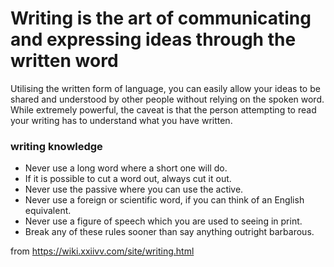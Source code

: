 # Writing is the art of communicating and expressing ideas through the written word
Utilising the written form of language, you can easily allow your ideas to be shared and understood by other people without relying on the spoken word. While extremely powerful, the caveat is that the person attempting to read your writing has to understand what you have written.

### writing knowledge
-   Never use a long word where a short one will do.
-   If it is possible to cut a word out, always cut it out.
-   Never use the passive where you can use the active.
-   Never use a foreign or scientific word, if you can think of an English equivalent.
-   Never use a figure of speech which you are used to seeing in print.
-   Break any of these rules sooner than say anything outright barbarous.

from https://wiki.xxiivv.com/site/writing.html
